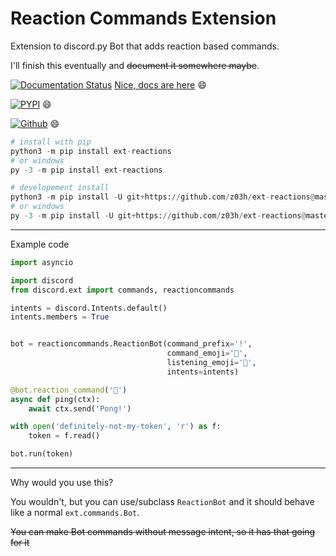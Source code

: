 # Reaction Commands Extension
Extension to discord.py Bot that adds reaction based commands.


I'll finish this eventually and ~~document it somewhere maybe~~.

[![Documentation Status](https://readthedocs.org/projects/extreactions/badge/?version=latest)](https://extreactions.readthedocs.io/en/latest/?badge=latest)
[Nice, docs are here](https://extreactions.readthedocs.io/en/latest/) 😄

[![PYPI](https://img.shields.io/pypi/v/ext-reactions.svg)](https://pypi.org/project/ext-reactions/) 😄

[![Github](https://img.shields.io/github/last-commit/z03h/ext-reactions.svg)](https://github.com/z03h/ext-reactions) 😄

```python
# install with pip
python3 -m pip install ext-reactions
# or windows
py -3 -m pip install ext-reactions

# developement install
python3 -m pip install -U git+https://github.com/z03h/ext-reactions@master
# or windows
py -3 -m pip install -U git+https://github.com/z03h/ext-reactions@master
```
___
Example code

```python
import asyncio

import discord
from discord.ext import commands, reactioncommands

intents = discord.Intents.default()
intents.members = True


bot = reactioncommands.ReactionBot(command_prefix='!',
                                   command_emoji='🤔',
                                   listening_emoji='👀',
                                   intents=intents)

@bot.reaction_command('🏓')
async def ping(ctx):
    await ctx.send('Pong!')

with open('definitely-not-my-token', 'r') as f:
    token = f.read()

bot.run(token)
```
___

Why would you use this?

You wouldn't, but you can use/subclass `ReactionBot` and it should behave
like a normal `ext.commands.Bot`.

~~You can make Bot commands without message intent, so it has that going for it~~
